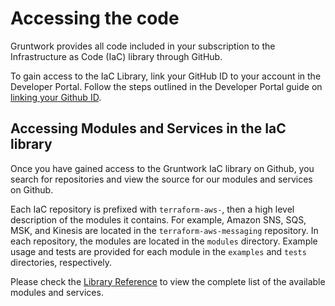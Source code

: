 # Accessing the code

Gruntwork provides all code included in your subscription to the Infrastructure as Code (IaC) library through GitHub.

To gain access to the IaC Library, link your GitHub ID to your account in the Developer Portal. Follow the steps outlined in the Developer Portal guide on [linking your Github ID](../../developer-portal/link-github-id).

## Accessing Modules and Services in the IaC library

Once you have gained access to the Gruntwork IaC library on Github, you search for repositories and view the source for our modules and services on Github.

Each IaC repository is prefixed with `terraform-aws-`, then a high level description of the modules it contains. For example, Amazon SNS, SQS, MSK, and Kinesis are located in the `terraform-aws-messaging` repository. In each repository, the modules are located in the `modules` directory. Example usage and tests are provided for each module in the `examples` and `tests` directories, respectively.

Please check the [Library Reference](../../iac/reference/index.md) to view the complete list of the available modules and services.


<!-- ##DOCS-SOURCER-START
{
  "sourcePlugin": "local-copier",
  "hash": "9a1a46b8e2a4622e814da6fc7b0df61c"
}
##DOCS-SOURCER-END -->
